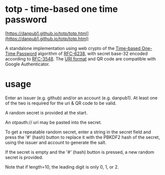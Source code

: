 # totp - time-based one time password

[https://danpub1.github.io/totp/totp.html](https://danpub1.github.io/totp/totp.html)

A standalone implementation using web crypto of the 
[Time-based One-Time Password](https://en.wikipedia.org/wiki/Time-based_one-time_password) 
algorithm of [RFC-6238](https://datatracker.ietf.org/doc/html/rfc6238), 
with secret base-32 encoded according to [RFC-3548](https://datatracker.ietf.org/doc/html/rfc3548).
The [URI format](https://github.com/google/google-authenticator/wiki/Key-Uri-Format) and QR code are compatible with Google Authenticator.

# usage

Enter an issuer (e.g. github) and/or an account (e.g. danpub1).  At least one of the two is required for the uri & QR code to be valid.

A random secret is provided at the start.

An otpauth:// uri may be pasted into the secret.

To get a repeatable random secret, enter a string in the secret field and press the '#' (hash) button to replace it with the PBKDF2 hash of the secret, using the issuer and account to generate the salt.

If the secret is empty and the '#' (hash) button is pressed, a new random secret is provided.

Note that if length=10, the leading digit is only 0, 1, or 2.